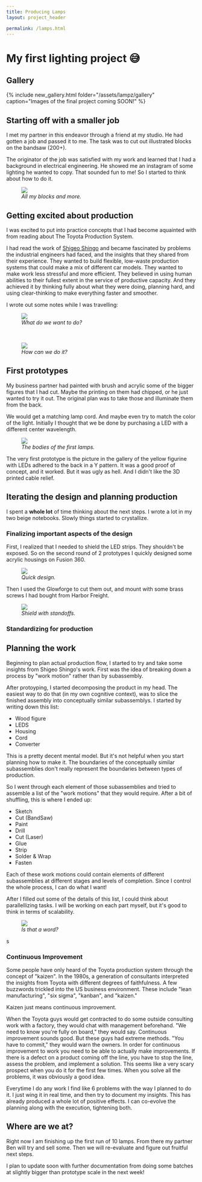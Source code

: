 ```yaml
---
title: Producing Lamps
layout: project_header

permalink: /lamps.html
---
```

# My first lighting project 😅


## Gallery
{% include new_gallery.html folder="/assets/lampz/gallery" caption="Images of the final project coming SOON!" %}

## Starting off with a smaller job
I met my partner in this endeavor through a friend at my studio. He had gotten a job and passed it to me. The task was to cut out illustrated blocks on the bandsaw (200+).

The originator of the job was satisfied with my work and learned that I had a background in electrical engineering. He showed me an instagram of some lighting he wanted to copy. That sounded fun to me! So I started to think about how to do it.

<figure>
  <img src="/assets/lampz/blocks.jpg"/>
  <figcaption><em> All my blocks and more.</em></figcaption>
</figure>

## Getting excited about production
I was excited to put into practice concepts that I had become aquainted with from reading about The Toyota Production System. 

I had read the work of [Shigeo Shingo](https://en.wikipedia.org/wiki/Shigeo_Shingo) and became fascinated by problems the industrial engineers had faced, and the insights that they shared from their experience. They wanted to build flexible, low-waste production systems that could make a mix of different car models. They wanted to make work less stressful and more efficient. They believed in using human abilities to their fullest extent in the service of productive capacity. And they achieved it by thinking fully about what they were doing, planning hard, and using clear-thinking to make everything faster and smoother. 

I wrote out some notes while I was travelling: 

<figure style="width: 50vw">
  <img src="/assets/lampz/firstqs.png"/>
  <figcaption><em> What do we want to do?</em></figcaption>
</figure>
<br>
<figure style="width: 50vw">
  <img src="/assets/lampz/options.png"/>
  <figcaption><em> How can we do it?</em></figcaption>
</figure>

## First prototypes

My business partner had painted with brush and acrylic some of the bigger figures that I had cut. Maybe the printing on them had chipped, or he just wanted to try it out. The original plan was to take those and illuminate them from the back. 

We would get a matching lamp cord. And maybe even try to match the color of the light. Initially I thought that we be done by purchasing a LED with a different center wavelength. 

<figure>
  <img src="/assets/lampz/firstblocks.jpg"/>
  <figcaption><em> The bodies of the first lamps.</em></figcaption>
</figure>

The very first prototype is the picture in the gallery of the yellow figurine with LEDs adhered to the back in a Y pattern. It was a good proof of concept, and it worked. But it was ugly as hell. And I didn't like the 3D printed cable relief. 

## Iterating the design and planning production

I spent a **whole lot** of time thinking about the next steps. I wrote a lot in my two beige notebooks. Slowly things started to crystallize. 

### Finalizing important aspects of the design 
First, I realized that I needed to shield the LED strips. They shouldn't be exposed. So on the second round of 2 prototypes I quickly designed some acrylic housings on Fusion 360. 

<figure>
  <img src="/assets/lampz/pinkhousing.png"/>
  <figcaption><em> Quick design.</em></figcaption>
</figure>

Then I used the Glowforge to cut them out, and mount with some brass screws I had bought from Harbor Freight. 

<figure>
  <img src="/assets/lampz/acrylic.jpg"/>
  <figcaption><em> Shield with standoffs.</em></figcaption>
</figure>

### Standardizing for production


## Planning the work

Beginning to plan actual production flow, I started to try and take some insights from Shigeo Shingo's work. First was the idea of breaking down a process by "work motion" rather than by subassembly. 

After protoyping, I started decomposing the product in my head. The easiest way to do that (in my own cognitive context), was to slice the finished assembly into conceptually similar subassemblys. I started by writing down this list: 
*  Wood figure
* LEDS
* Housing
* Cord
* Converter

This is a pretty decent mental model. But it's not helpful when you start planning how to make it. The boundaries of the conceptually similar subassemblies don't really represent the boundaries between types of production. 

So I went through each element of those subassemblies and tried to assemble a list of the "work motions" that they would require. After a bit of shuffling, this is where I ended up: 
* Sketch
* Cut (BandSaw)
* Paint
* Drill 
* Cut (Laser)
* Glue
* Strip
* Solder & Wrap
* Fasten

Each of these work motions could contain elements of different subassemblies at different stages and levels of completion. Since I control the whole process, I can do what I want!

After I filled out some of the details of this list, I could think about parallellizing tasks. I will be working on each part myself, but it's good to think in terms of scalability. 

<figure>
  <img src="/assets/lampz/workstream.png"/>
  <figcaption><em> Is that a word?</em></figcaption>
</figure>

s
### Continuous Improvement
Some people have only heard of the Toyota production system through the concept of "kaizen". In the 1980s, a generation of consultants interpreted the insights from Toyota with different degrees of faithfulness. A few buzzwords trickled into the US business environment. These include "lean manufacturing", "six sigma", "kanban", and "kaizen."

Kaizen just means continuous improvement. 

When the Toyota guys would get contracted to do some outside consulting work with a factory, they would chat with management beforehand. "We need to know you're fully on board," they would say. Continuous improvement sounds good. But these guys had extreme methods. "You have to commit," they would warn the owners. In order for continuous improvement to work you need to be able to actually make improvements. If there is a defect on a product coming off the line, you have to stop the line, assess the problem, and implement a solution. This seems like a very scary prospect when you do it for the first few times. When you solve all the problems, it was obviously a good idea.

Everytime I do any work I find like 6 problems with the way I planned to do it. I just wing it in real time, and then try to document my insights. This has already produced a whole lot of positive effects. I can co-evolve the planning along with the execution, tightening both.

## Where are we at?
Right now I am finishing up the first run of 10 lamps. From there my partner Ben will try and sell some. Then we will re-evaluate and figure out fruitful next steps. 

I plan to update soon with further documentation from doing some batches at slightly bigger than prototype scale in the next week!
